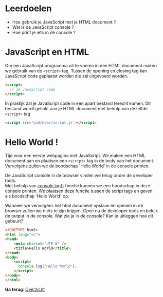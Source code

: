 # Leerdoelen

- Hoe gebruik je JavaScript met je HTML document ?
- Wat is de JavaScript console ? 
- Hoe print je iets in de console ?

# JavaScript en HTML

Om een JavaScript programma uit te voeren in een HTML document maken we gebruik van de `<script>` tag. Tussen de opening en closing tag kan JavaScript code geplaatst worden die zal uitgevoerd worden.  


```html
<script>
  // Je JavaScript code
</script>
```

In praktijk zal je JavaScript code in een apart bestand terecht komen. Dit bestand wordt gelinkt aan je HTML document met behulp van dezelfde `<script>` tag.

```html 
<script src='pad/naar/script.js'></script>
```

# Hello World ! 

Tijd voor een eerste webpagina met JavaScript. We maken een HTML document aan en plaatsen een `<script>` tag in de body van het document.  
Vervolgens zullen we de boodschap 'Hello World' in de console printen.  

De JavaScript console in de browser vinden we terug onder de developer tools.  
Met behulp van [console.log()](https://developer.mozilla.org/en-US/docs/Web/API/Console/log) functie kunnen we een boodschap in deze console printen. We plaatsen deze functie tussen de script tags en geven als boodschap 'Hello World' op.  

Wanneer we vervolgens het html document opslaan en openen in de browser zullen we niets te zijn krijgen. Open nu de developer tools en bekijk de output in de console. Wat zie je in de console? Kan je uitleggen hoe dit gebeurt?

```html
<!DOCTYPE html>
<html lang="en">
<head>
    <meta charset="UTF-8" />
    <title>Hello World</title>
</head>
<body>
    <script>
      console.log('Hello World');
    </script>
</body>
</html>
```

 **Ga terug**:  [Overzicht](../)  


